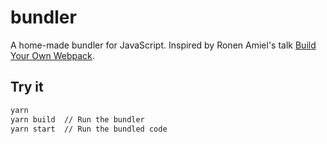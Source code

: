 # bundler

A home-made bundler for JavaScript. Inspired by Ronen Amiel's talk [Build Your Own Webpack](https://www.youtube.com/watch?v=Gc9-7PBqOC8).

## Try it

```bash
yarn
yarn build  // Run the bundler
yarn start  // Run the bundled code
```